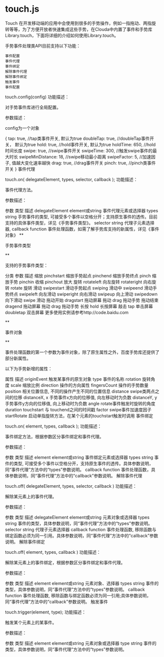 # touch.js
Touch
在开发移动端的应用中会使用到很多的手势操作，例如一指拖动、两指旋转等等，为了方便开放者快速集成这些手势，在Clouda中内置了事件和手势库Library.touch，下面将详细的介绍如何使用Library.touch。

手势事件处理类API目前支持以下功能：

    事件配置
    事件代理
    事件绑定
    解除事件代理
    解除事件绑定
    触发事件
    事件配置

touch.config(config)
功能描述：

对手势事件库进行全局配置。

参数描述：

config为一个对象

{
    tap: true,                  //tap类事件开关, 默认为true
    doubleTap: true,            //doubleTap事件开关， 默认为true
    hold: true,                 //hold事件开关, 默认为true
    holdTime: 650,              //hold时间长度
    swipe: true,                //swipe事件开关
    swipeTime: 300,             //触发swipe事件的最大时长
    swipeMinDistance: 18,       //swipe移动最小距离
    swipeFactor: 5,             //加速因子, 值越大变化速率越快
    drag: true,                 //drag事件开关
    pinch: true,                //pinch类事件开关
}
事件代理

touch.on( delegateElement, types, selector, callback );
功能描述：

事件代理方法。

参数描述：

参数	类型	描述
delegateElement	element或string	事件代理元素或选择器
types	string	手势事件的类型, 可接受多个事件以空格分开；支持原生事件的透传。目前支持的具体事件类型，详见《手势事件类型》。
selector	string	代理子元素选择器,
callback	function	事件处理函数，如需了解手势库支持的新属性，详见《事件对象》
**

手势事件类型

**

支持的手势事件类型：

分类	参数	描述
缩放	pinchstart	缩放手势起点
pinchend	缩放手势终点
pinch	缩放手势
pinchin	收缩
pinchout	放大
旋转	rotateleft	向左旋转
rotateright	向右旋转
rotate	旋转
滑动	swipestart	滑动手势起点
swiping	滑动中
swipeend	滑动手势终点
swipeleft	向左滑动
swiperight	向右滑动
swipeup	向上滑动
swipedown	向下滑动
swipe	滑动
拖动开始	dragstart	拖动屏幕
拖动	drag	拖动手势
拖动结束	dragend	拖动屏幕
拖动	drag	拖动手势
长按	hold	长按屏幕
敲击	tap	单击屏幕
doubletap	双击屏幕
更多使用实例请参考http://code.baidu.com

**

事件对象

**

事件处理函数的第一个参数为事件对象，除了原生属性之外，百度手势库还提供了部分新属性。

以下为手势新增的属性：

属性	描述
originEvent	触发某事件的原生对象
type	事件的名称
rotation	旋转角度
scale	缩放比例
direction	操作的方向属性
fingersCount	操作的手势数量
position	相关位置信息, 不同的操作产生不同的位置信息
distance	swipe类两点之间的位移
distanceX, x	手势事件x方向的位移值, 向左移动时为负数
distanceY, y	手势事件y方向的位移值, 向上移动时为负数
angle	rotate事件触发时旋转的角度
duration	touchstart 与 touchend之间的时间戳
factor	swipe事件加速度因子
startRotate	启动单指旋转方法，在某个元素的touchstart触发时调用
事件绑定

touch.on( element, types, callback );
功能描述：

事件绑定方法，根据参数区分事件绑定和事件代理。

参数描述：

参数	类型	描述
element	element或string	事件绑定元素或选择器
types	string	事件的类型, 可接受多个事件以空格分开，支持原生事件的透传。具体参数说明，同“事件代理”方法中的“types”参数说明。
callback	function	事件处理函数，具体参数说明，同“事件代理”方法中的“callback”参数说明。
解除事件代理

touch.off( delegateElement, types, selector, callback )
功能描述：

解除某元素上的事件代理。

参数描述：

参数	类型	描述
delegateElement	element或string	元素对象或选择器
types	string	事件的类型，具体参数说明，同“事件代理”方法中的“types”参数说明。
selector	string	代理子元素选择器
callback	function	事件处理函数, 移除函数与绑定函数必须为同一引用。具体参数说明，同“事件代理”方法中的“callback”参数说明。
解除事件绑定

touch.off( element, types, callback )
功能描述：

解除某元素上的事件绑定，根据参数区分事件绑定和事件代理。

参数描述：

参数	类型	描述
element	element或string	元素对象、选择器
types	string	事件的类型，具体参数说明，同“事件代理”方法中的“types”参数说明。
callback	function	事件处理函数, 移除函数与绑定函数必须为同一引用;具体参数说明，同“事件代理”方法中的“callback”参数说明。
触发事件

touch.trigger(element, type);
功能描述：

触发某个元素上的某事件。

参数描述：

参数	类型	描述
element	element或string	元素对象或选择器
type	string	事件的类型，具体参数说明，同“事件代理”方法中的“types”参数说明。
